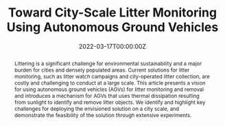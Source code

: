 ---
title: "Toward City-Scale Litter Monitoring Using Autonomous Ground Vehicles"
authors:
- Zhigang Yin
- Mayowa Olapade
- Mohan Liyanage
- Farooq Dar
- admin
- Naser Hossein Motlagh
- Xiang Su
- Sasu Tarkoma
- Pan Hui
- Petteri Nurmi
- Huber Flores
#author_notes:
#- "Equal contribution"
#- "Equal contribution"
date: "2022-03-17T00:00:00Z"
doi: "https://doi.org/10.1109/MPRV.2022.3152926"

# Schedule page publish date (NOT publication's date).
publishDate: "2022-03-17T00:00:00Z"

# Publication type.
# Accepts a single type but formatted as a YAML list (for Hugo requirements).
# Enter a publication type from the CSL standard.
publication_types: ["article-journal"] 
#publication_types: ["article"]

# Publication name and optional abbreviated publication name.
publication: In *IEEE Pervasive Computing *  Volume 21, Issue 3, 74-83
publication_short: In *IEEE Pervasive Computing * 21(3), 74-83

abstract: "Littering is a significant challenge for environmental sustainability and a major burden for cities and densely populated areas. Current solutions for litter monitoring, such as litter watch campaigns and city-operated litter collection, are costly and challenging to conduct at a large scale. This article presents a vision for using autonomous ground vehicles (AGVs) for litter monitoring and removal and introduces a mechanism for AGVs that uses thermal dissipation resulting from sunlight to identify and remove litter objects. We identify and highlight key challenges for deploying the envisioned solution on a city scale, and demonstrate the feasibility of the solution through extensive experiments."

# Summary. An optional shortened abstract.
#summary: "..."

#tags:
#- Source Themes

# Display this page in the Featured widget?
featured: false

# links:
# - name: ""
#   url: ""
url_pdf: "https://researchportal.helsinki.fi/files/174195616/AGV_pc.pdf"
#url_code: ''
#url_dataset: ''
#url_poster: ''
#url_project: ''
#url_slides: ''
#url_source: ''
#url_video: ''

# Featured image
# To use, add an image named `featured.jpg/png` to your page's folder. 
#image:
#  caption: 'Image credit: [**Unsplash**](https://unsplash.com/photos/jdD8gXaTZsc)'
#  focal_point: ""
#  preview_only: false

# Associated Projects (optional).
#   Associate this publication with one or more of your projects.
#   Simply enter your project's folder or file name without extension.
#   E.g. `internal-project` references `content/project/internal-project/index.md`.
#   Otherwise, set `projects: []`.
#projects: []

# Slides (optional).
#   Associate this publication with Markdown slides.
#   Simply enter your slide deck's filename without extension.
#   E.g. `slides: "example"` references `content/slides/example/index.md`.
#   Otherwise, set `slides: ""`.
# slides: example
# ---

# {{% callout note %}}
# Click the *Cite* button above to demo the feature to enable visitors to import publication metadata into their reference management software.
# {{% /callout %}}

# {{% callout note %}}
# Create your slides in Markdown - click the *Slides* button to check out the example.
# {{% /callout %}}

# Add the publication's **full text** or **supplementary notes** here. You can use rich formatting such as including [code, math, and images](https://wowchemy.com/docs/content/writing-markdown-latex/).
---